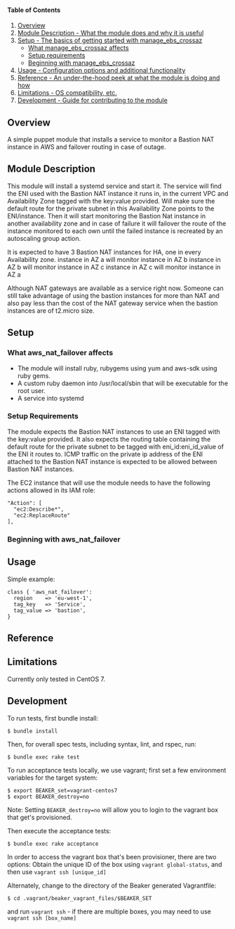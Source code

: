 #### Table of Contents

1. [Overview](#overview)
2. [Module Description - What the module does and why it is useful](#module-description)
3. [Setup - The basics of getting started with manage_ebs_crossaz](#setup)
    * [What manage_ebs_crossaz affects](#what-manage_ebs_crossaz-affects)
    * [Setup requirements](#setup-requirements)
    * [Beginning with manage_ebs_crossaz](#beginning-with-manage_ebs_crossaz)
4. [Usage - Configuration options and additional functionality](#usage)
5. [Reference - An under-the-hood peek at what the module is doing and how](#reference)
5. [Limitations - OS compatibility, etc.](#limitations)
6. [Development - Guide for contributing to the module](#development)

## Overview

A simple puppet module that installs a service to monitor a Bastion NAT instance in AWS and failover routing in case of outage.      

## Module Description

This module will install a systemd service and start it.
The service will find the ENI used with the Bastion NAT instance it runs in, in the current VPC and Availability Zone
tagged with the key:value provided. Will make sure the default route for the private subnet in this Availability Zone points to the ENI/instance. Then it will start monitoring the Bastion Nat instance in another availability zone and in case of failure it will failover the route of the instance monitored to each own until the failed instance is recreated by an autoscaling group action.

It is expected to have 3 Bastion NAT instances for HA, one in every Availability zone.
instance in AZ a will monitor instance in AZ b
instance in AZ b will monitor instance in AZ c
instance in AZ c will monitor instance in AZ a

Although NAT gateways are available as a service right now. Someone can still take advantage of using the bastion instances for more than NAT and also pay less than the cost of the NAT gateway service when the bastion instances are of t2.micro size.

## Setup

### What aws_nat_failover affects

* The module will install ruby, rubygems using yum and aws-sdk using ruby gems.
* A custom ruby daemon into /usr/local/sbin that will be executable for the root user.
* A service into systemd

### Setup Requirements

The module expects the Bastion NAT instances to use an ENI tagged with the key:value provided.
It also expects the routing table containing the default route for the private subnet to be tagged with eni_id:eni_id_value of the ENI it routes to. 
ICMP traffic on the private ip address of the ENI attached to the Bastion NAT instance is expected to be allowed between Bastion NAT instances.

The EC2 instance that will use the module needs to have the following actions allowed in its IAM role:
```
"Action": [
  "ec2:Describe*",
  "ec2:ReplaceRoute"
],
```



### Beginning with aws_nat_failover

## Usage

Simple example:
```
class { 'aws_nat_failover':
  region    => 'eu-west-1',
  tag_key   => 'Service',
  tag_value => 'bastion',
} 
```
## Reference

## Limitations

Currently only tested in CentOS 7.



## Development

To run tests, first bundle install:

```shell
$ bundle install
```

Then, for overall spec tests, including syntax, lint, and rspec, run:

```shell
$ bundle exec rake test
```

To run acceptance tests locally, we use vagrant; first set a few environment variables for the target system:

```shell
$ export BEAKER_set=vagrant-centos7
$ export BEAKER_destroy=no
```
Note: Setting `BEAKER_destroy=no` will allow you to login to the vagrant box that get's provisioned.

Then execute the acceptance tests:

```shell
$ bundle exec rake acceptance
```

In order to access the vagrant box that's been provisioner, there are two options:
Obtain the unique ID of the box using `vagrant global-status`, and then use `vagrant ssh [unique_id]`

Alternately, change to the directory of the Beaker generated Vagrantfile:
```
$ cd .vagrant/beaker_vagrant_files/$BEAKER_SET
```
and run `vagrant ssh` - if there are multiple boxes, you may need to use `vagrant ssh [box_name]`
